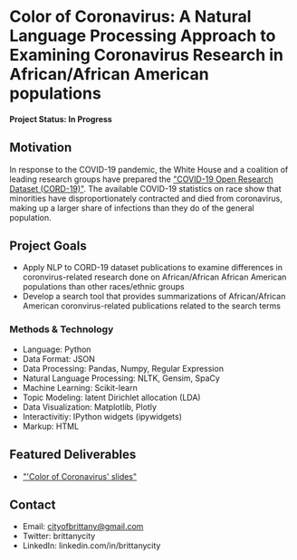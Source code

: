 # Color of Coronavirus: A Natural Language Processing Approach to Examining Coronavirus Research in African/African American populations

#### Project Status: In Progress

## Motivation 
In response to the COVID-19 pandemic, the White House and a coalition of leading research groups have prepared the ["COVID-19 Open Research Dataset (CORD-19)"]("https://www.semanticscholar.org/cord19"). The available COVID-19 statistics on race show that minorities have disproportionately contracted and died from coronavirus, making up a larger share of infections than they do of the general population. 

## Project Goals
* Apply NLP to CORD-19 dataset publications to examine differences in coronvirus-related research done on African/African African American populations than other races/ethnic groups
* Develop a search tool that provides summarizations of African/African American coronvirus-related publications related to the search terms

### Methods & Technology
* Language: Python
* Data Format: JSON
* Data Processing: Pandas, Numpy, Regular Expression
* Natural Language Processing: NLTK, Gensim, SpaCy
* Machine Learning: Scikit-learn
* Topic Modeling: latent Dirichlet allocation (LDA)
* Data Visualization: Matplotlib, Plotly
* Interactivitiy: IPython widgets (ipywidgets)
* Markup: HTML

## Featured Deliverables
* ["'Color of Coronavirus' slides"]("https://docs.google.com/presentation/d/19UMcZlFU0Hg7gjGVdixKsMY8qCDvSPnBMp1V_U47TN4/edit?usp=sharing")

## Contact
* Email: cityofbrittany@gmail.com
* Twitter: brittanycity
* LinkedIn: linkedin.com/in/brittanycity
